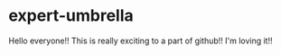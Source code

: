 # expert-umbrella

Hello everyone!!
      This is really exciting to a part of github!! I'm loving it!!
